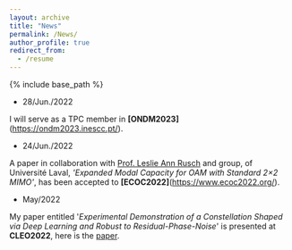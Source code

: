 ```yaml
---
layout: archive
title: "News"
permalink: /News/
author_profile: true
redirect_from:
  - /resume
---
```


{% include base_path %}

- 28/Jun./2022

I will serve as a TPC member in **[ONDM2023]**(https://ondm2023.inescc.pt/).

- 24/Jun./2022

A paper in collaboration with [Prof. Leslie Ann Rusch](https://ocl.fsg.ulaval.ca/team/leslie-rusch) and group, of Universit&eacute; Laval, <em>'Expanded Modal Capacity for OAM with Standard 2×2 MIMO'</em>, has been accepted to **[ECOC2022]**(https://www.ecoc2022.org/).

- May/2022

My paper entitled '*Experimental Demonstration of a Constellation Shaped via Deep Learning and Robust to Residual-Phase-Noise*' is presented at **CLEO2022**, here is the [paper](https://ocl.fsg.ulaval.ca/fileadmin/user_upload/CLEO2022_Leslie.pdf).

<!-- Publications
======
  <ul>{% for post in site.publications %}
    {% include archive-single-cv.html %}
  {% endfor %}</ul>
  
Talks
======

  
Teaching
======
  <ul>{% for post in site.teaching %}
    {% include archive-single-cv.html %}
  {% endfor %}</ul>
  
Service and membership
====== -->

